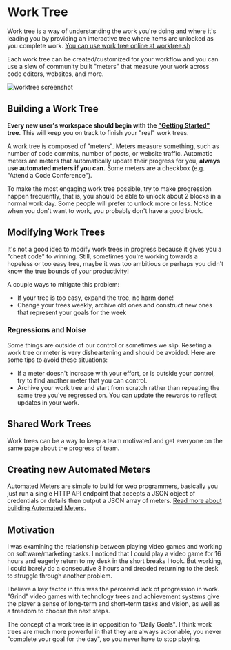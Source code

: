 # Work Tree

Work tree is a way of understanding the work you're doing and where it's leading you by providing an interactive tree where items are unlocked as you complete work. [You can use work tree online at worktree.sh](https://worktree.sh)

Each work tree can be created/customized for your workflow and you can use a slew of community built "meters" that measure your work across code editors, websites, and more.

![worktree screenshot](https://user-images.githubusercontent.com/1910070/75652962-733d4b00-5c2a-11ea-80b9-cadbe499160c.png)

## Building a Work Tree

**Every new user's workspace should begin with the ["Getting Started"](https://worktree.sh/seveibar/getting-started) tree**. This will keep you on track to finish your "real" work trees.

A work tree is composed of "meters". Meters measure something, such as number of code commits, number of posts, or website traffic. Automatic meters are meters that automatically update their progress for you, **always use automated meters if you can.** Some meters are a checkbox (e.g. "Attend a Code Conference").

To make the most engaging work tree possible, try to make progression happen frequently, that is, you should be able to unlock about 2 blocks in a normal work day. Some people will prefer to unlock more or less. Notice when you don't want to work, you probably don't have a good block.

## Modifying Work Trees

It's not a good idea to modify work trees in progress because it gives you a "cheat code" to winning. Still, sometimes you're working towards a hopeless or too easy tree, maybe it was too ambitious or perhaps you didn't know the true bounds of your productivity!

A couple ways to mitigate this problem:

- If your tree is too easy, expand the tree, no harm done!
- Change your trees weekly, archive old ones and construct new ones that represent your goals for the week

### Regressions and Noise

Some things are outside of our control or sometimes we slip. Reseting a work tree or meter is very disheartening and should be avoided. Here are some tips to avoid these situations:

- If a meter doesn't increase with your effort, or is outside your control, try to find another meter that you can control.
- Archive your work tree and start from scratch rather than repeating the same tree you've regressed on. You can update the rewards to reflect updates in your work.

## Shared Work Trees

Work trees can be a way to keep a team motivated and get everyone on the same page about the progress of team.

## Creating new Automated Meters

Automated Meters are simple to build for web programmers, basically you just run a single HTTP API endpoint that accepts a JSON object of credentials or details then output a JSON array of meters. [Read more about building Automated Meters](https://github.com/seveibar/work-tree/blob/master/docs/BUILDING_AUTOMATED_METERS.md).

## Motivation

I was examining the relationship between playing video games and working on software/marketing tasks. I noticed that I could play a video game for 16 hours and eagerly return to my desk in the short breaks I took. But working, I could barely do a consecutive 8 hours and dreaded returning to the desk to struggle through another problem.

I believe a key factor in this was the perceived lack of progression in work. "Grind" video games with technology trees and achievement systems give the player a sense of long-term and short-term tasks and vision, as well as a freedom to choose the next steps.

The concept of a work tree is in opposition to "Daily Goals". I think work trees are much more powerful in that they are always actionable, you never "complete your goal for the day", so you never have to stop playing.
